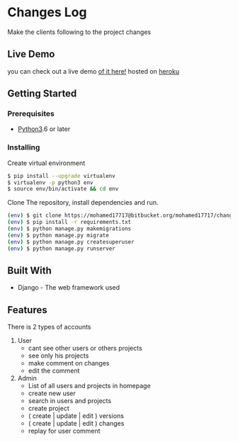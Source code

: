 # Changes Log

Make the clients following to the project changes

## Live Demo

you can check out a live demo [of it here!](https://h-changeslog-5qt8mm16v6.herokuapp.com/) hosted on [heroku](https://heroku.com)

## Getting Started

### Prerequisites

- [Python3](https://www.python.org/downloads/).6 or later

### Installing

Create virtual environment

``` bash
$ pip install --upgrade virtualenv
$ virtualenv -p python3 env
$ source env/bin/activate && cd env
```

Clone The repository, install dependencies and run.

``` bash
(env) $ git clone https://mohamed17717@bitbucket.org/mohamed17717/changes-log.git src && cd src
(env) $ pip install -r requirements.txt
(env) $ python manage.py makemigrations
(env) $ python manage.py migrate
(env) $ python manage.py createsuperuser
(env) $ python manage.py runserver
```

## Built With

- Django -  The web framework used

## Features

There is 2 types of accounts

1. User
      - cant see other users or others projects
      - see only his projects
      - make comment on changes
      - edit the comment
1. Admin
      - List of all users and projects in homepage
      - create new user
      - search in users and projects
      - create project
      - ( create | update | edit ) versions
      - ( create | update | edit ) changes
      - replay for user comment
